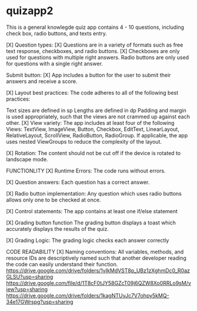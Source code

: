 
# quizapp2
This is a general knowlegde quiz app
contains 4 - 10 questions, including  check box,  radio buttons, and  texts entry.

[X] Question types: [X] Questions are in a variety of formats such as free text response, checkboxes, and radio buttons. [X] Checkboxes are only used for questions with multiple right answers. Radio buttons are only used for questions with a single right answer.

Submit button: [X] App includes a button for the user to submit their answers and receive a score.

[X] Layout best practices: The code adheres to all of the following best practices:

Text sizes are defined in sp
Lengths are defined in dp
Padding and margin is used appropriately, such that the views are not crammed up against each other.
[X] View variety: The app includes at least four of the following Views: TextView, ImageView, Button, Checkbox, EditText, LinearLayout, RelativeLayout, ScrollView, RadioButton, RadioGroup. If applicable, the app uses nested ViewGroups to reduce the complexity of the layout.

[X] Rotation: The content should not be cut off if the device is rotated to landscape mode.

FUNCTIONLITY [X] Runtime Errors: The code runs without errors.

[X] Question answers: Each question has a correct answer.

[X] Radio button implementation: Any question which uses radio buttons allows only one to be checked at once.

[X] Control statements: The app contains at least one if/else statement

[X] Grading button function The grading button displays a toast which accurately displays the results of the quiz.

[X] Grading Logic: The grading logic checks each answer correctly

CODE READABILITY [X] Naming conventions: All variables, methods, and resource IDs are descriptively named such that another developer reading the code can easily understand their function.
https://drive.google.com/drive/folders/1vIkMdVST8p_UBz1zXghmDc0_R0azGLSU?usp=sharing
https://drive.google.com/file/d/1T8cF0tJY58GZcT09j6QZW8Xo0RRLo9sM/view?usp=sharing
https://drive.google.com/drive/folders/1kagNTUvJc7V7ohpy5kMQ-34e17GWrspg?usp=sharing
